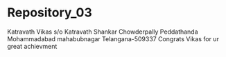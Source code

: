 # Repository_03
Katravath Vikas
s/o Katravath Shankar
Chowderpally Peddathanda
Mohammadabad
mahabubnagar
Telangana-509337
Congrats Vikas for ur great achievment 

 
